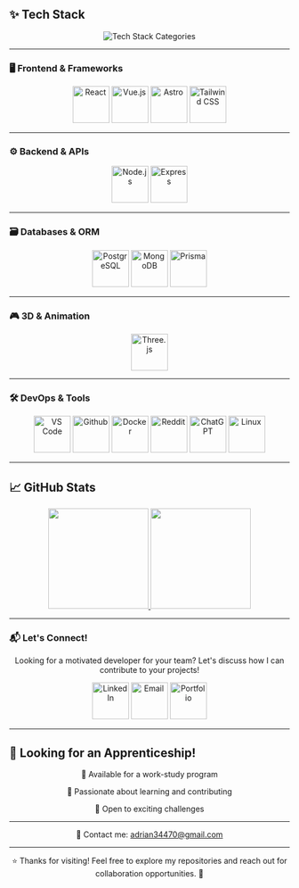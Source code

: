 ## ✨ Tech Stack

<div align="center">
  <img src="https://readme-typing-svg.demolab.com?font=Fira+Code&size=30&duration=2000&pause=800&color=F7B731&center=true&vCenter=true&width=800&repeat=true&lines=Frontend+%7C+Backend+%7C+Databases+%7C+3D+%7C+Tools" alt="Tech Stack Categories" />
</div>

---

### 🖥️ Frontend & Frameworks
<div align="center">
  <a href="https://reactjs.org/"><img src="http://www.image-heberg.fr/files/17477427563377377182.png" width="66" alt="React" /></a>
  <a href="https://vuejs.org/"><img src="http://www.image-heberg.fr/files/17477428203095551459.png" width="66" alt="Vue.js" /></a>
  <a href="https://astro.build/"><img src="http://www.image-heberg.fr/files/17477428683275647821.png" width="66" alt="Astro" /></a>
  <a href="https://tailwindcss.com/"><img src="http://www.image-heberg.fr/files/17477429092818001650.png" width="66" alt="Tailwind CSS" /></a>
</div>

---

### ⚙️ Backend & APIs
<div align="center">
  <a href="https://nodejs.org/"><img src="http://www.image-heberg.fr/files/1747742978813725633.png" width="66" alt="Node.js" /></a>
  <a href="https://expressjs.com/"><img src="http://www.image-heberg.fr/files/17477429953518088379.png" width="66" alt="Express" /></a>
</div>

---

### 🗃️ Databases & ORM
<div align="center">
  <a href="https://www.postgresql.org/"><img src="http://www.image-heberg.fr/files/17477444703112288170.png" width="66" alt="PostgreSQL" /></a>
  <a href="https://www.mongodb.com/"><img src="http://www.image-heberg.fr/files/17477444981445582964.png" width="66" alt="MongoDB" /></a>
  <a href="https://www.prisma.io/"><img src="http://www.image-heberg.fr/files/17477446591937434430.png" width="66" alt="Prisma" /></a>
</div>

---

### 🎮 3D & Animation
<div align="center">
  <a href="https://threejs.org/"><img src="http://www.image-heberg.fr/files/17477447272539662852.png" width="66" alt="Three.js" /></a>
</div>

---

### 🛠️ DevOps & Tools
<div align="center">
  <a href="https://code.visualstudio.com/"><img src="http://www.image-heberg.fr/files/1747743079993188133.png" width="66" alt="VS Code" /></a>
  <a href="https://www.github.com/"><img src="http://www.image-heberg.fr/files/17477431441111676110.png" width="66" alt="Github" /></a>
  <a href="https://www.docker.com/"><img src="http://www.image-heberg.fr/files/17477431031357597547.png" width="66" alt="Docker" /></a>
  <a href="https://www.reddit.com/"><img src="http://www.image-heberg.fr/files/1747745988276555299.png" width="66" alt="Reddit" /></a>
  <a href="https://www.chatgpt.com/"><img src="http://www.image-heberg.fr/files/17477458872942620867.png" width="66" alt="ChatGPT" /></a>
  <a href="https://www.linux.org/"><img src="http://www.image-heberg.fr/files/17477461671095534012.png" width="66" alt="Linux" /></a>
</div>

---

## 📈 GitHub Stats
<div align="center">
  <a href="#">
    <img height="180em" src="https://github-readme-stats.vercel.app/api?username=Addey34&theme=great-gatsby&show_icons=true" />
  </a>
  <a href="#">
    <img height="180em" src="https://github-readme-stats.vercel.app/api/top-langs/?username=Addey34&theme=great-gatsby&layout=compact&exclude_repo=README.md&langs_count=6&card_width=350" />
  </a>
</div>

---

### 📬 Let's Connect!
<p align="center">
  Looking for a motivated developer for your team? Let's discuss how I can contribute to your projects!
</p>

<div align="center">
  <a href="https://www.linkedin.com/in/adrianguichard/"><img src="http://www.image-heberg.fr/files/17477433122997929382.png" width="66" alt="LinkedIn" /></a>
  <a href="mailto:adrian34470@gmail.com"><img src="http://www.image-heberg.fr/files/17477433311520144312.png" width="66" alt="Email" /></a>
  <a href="https://adrianguichard.com"><img src="http://www.image-heberg.fr/files/17477433502902743753.png" width="66" alt="Portfolio" /></a>
</div>

---

## 🎯 Looking for an Apprenticeship!
<div align="center">
  <p>🔹 Available for a work-study program</p>
  <p>🔹 Passionate about learning and contributing</p>
  <p>🔹 Open to exciting challenges</p>
</div>

---

<p align="center">
  📩 Contact me: <a href="mailto:adrian34470@gmail.com">adrian34470@gmail.com</a>
</p>

---

<p align="center">
  ⭐ Thanks for visiting! Feel free to explore my repositories and reach out for collaboration opportunities. 🚀
</p>
